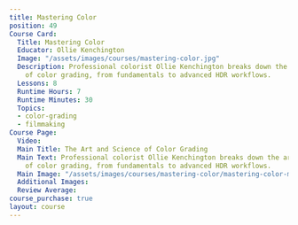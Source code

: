```yaml
---
title: Mastering Color
position: 49
Course Card:
  Title: Mastering Color
  Educator: Ollie Kenchington
  Image: "/assets/images/courses/mastering-color.jpg"
  Description: Professional colorist Ollie Kenchington breaks down the art and science
    of color grading, from fundamentals to advanced HDR workflows.
  Lessons: 8
  Runtime Hours: 7
  Runtime Minutes: 30
  Topics:
  - color-grading
  - filmmaking
Course Page:
  Video: 
  Main Title: The Art and Science of Color Grading
  Main Text: Professional colorist Ollie Kenchington breaks down the art and science
    of color grading, from fundamentals to advanced HDR workflows.
  Main Image: "/assets/images/courses/mastering-color/mastering-color-main.jpg"
  Additional Images: 
  Review Average: 
course_purchase: true
layout: course
---
```


